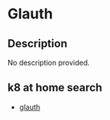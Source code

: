 # Glauth

## Description

No description provided.

## k8 at home search

- [glauth](https://nanne.dev/k8s-at-home-search/#/glauth)
